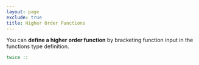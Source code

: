 ```yaml
---
layout: page
exclude: true
title: Higher Order Functions
---
```


You can **define a higher order function** by bracketing function input in the functions type definition.
```haskell
twice :: 
```
<!--stackedit_data:
eyJoaXN0b3J5IjpbLTIwNDMzNzc3NTIsMTU1MDg1OTk1OV19
-->